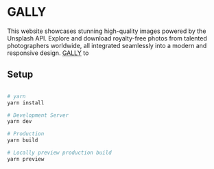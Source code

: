 # GALLY

This website showcases stunning high-quality images powered by the Unsplash API. Explore and download royalty-free photos from talented photographers worldwide, all integrated seamlessly into a modern and responsive design. [GALLY]([https://nuxt.com/docs/getting-started/introduction](https://gally-nuxt.vercel.app/)) to 

## Setup


```bash

# yarn
yarn install

# Development Server
yarn dev

# Production
yarn build

# Locally preview production build
yarn preview

```

